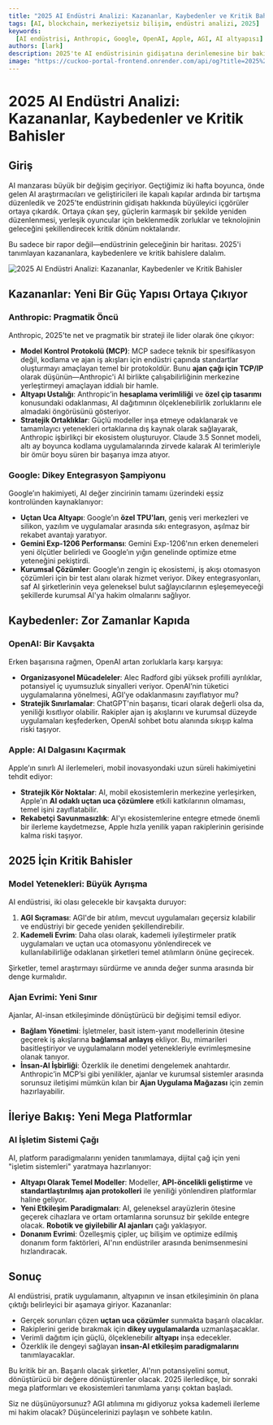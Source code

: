 ```yaml
---
title: "2025 AI Endüstri Analizi: Kazananlar, Kaybedenler ve Kritik Bahisler"
tags: [AI, blockchain, merkeziyetsiz bilişim, endüstri analizi, 2025]
keywords:
  [AI endüstrisi, Anthropic, Google, OpenAI, Apple, AGI, AI altyapısı]
authors: [lark]
description: 2025'te AI endüstrisinin gidişatına derinlemesine bir bakış, ortaya çıkan güç yapıları, yerleşik oyuncular için zorluklar ve teknolojinin geleceğini şekillendiren kritik bahisler.
image: "https://cuckoo-portal-frontend.onrender.com/api/og?title=2025%20AI%20End%C3%BCstri%20Analizi:%20Kazananlar,%20Kaybedenler%20ve%20Kritik%20Bahisler"
---
```


# 2025 AI Endüstri Analizi: Kazananlar, Kaybedenler ve Kritik Bahisler

## Giriş

AI manzarası büyük bir değişim geçiriyor. Geçtiğimiz iki hafta boyunca, önde gelen AI araştırmacıları ve geliştiricileri ile kapalı kapılar ardında bir tartışma düzenledik ve 2025'te endüstrinin gidişatı hakkında büyüleyici içgörüler ortaya çıkardık. Ortaya çıkan şey, güçlerin karmaşık bir şekilde yeniden düzenlenmesi, yerleşik oyuncular için beklenmedik zorluklar ve teknolojinin geleceğini şekillendirecek kritik dönüm noktalarıdır.

Bu sadece bir rapor değil—endüstrinin geleceğinin bir haritası. 2025'i tanımlayan kazananlara, kaybedenlere ve kritik bahislere dalalım.

![2025 AI Endüstri Analizi: Kazananlar, Kaybedenler ve Kritik Bahisler](https://cuckoo-portal-frontend.onrender.com/api/og?title=2025%20AI%20End%C3%BCstri%20Analizi:%20Kazananlar,%20Kaybedenler%20ve%20Kritik%20Bahisler)

## Kazananlar: Yeni Bir Güç Yapısı Ortaya Çıkıyor

### **Anthropic: Pragmatik Öncü**

Anthropic, 2025'te net ve pragmatik bir strateji ile lider olarak öne çıkıyor:

- **Model Kontrol Protokolü (MCP)**: MCP sadece teknik bir spesifikasyon değil, kodlama ve ajan iş akışları için endüstri çapında standartlar oluşturmayı amaçlayan temel bir protokoldür. Bunu **ajan çağı için TCP/IP** olarak düşünün—Anthropic'i AI birlikte çalışabilirliğinin merkezine yerleştirmeyi amaçlayan iddialı bir hamle.
- **Altyapı Ustalığı**: Anthropic’in **hesaplama verimliliği** ve **özel çip tasarımı** konusundaki odaklanması, AI dağıtımının ölçeklenebilirlik zorluklarını ele almadaki öngörüsünü gösteriyor.
- **Stratejik Ortaklıklar**: Güçlü modeller inşa etmeye odaklanarak ve tamamlayıcı yetenekleri ortaklarına dış kaynak olarak sağlayarak, Anthropic işbirlikçi bir ekosistem oluşturuyor. Claude 3.5 Sonnet modeli, altı ay boyunca kodlama uygulamalarında zirvede kalarak AI terimleriyle bir ömür boyu süren bir başarıya imza atıyor.

### **Google: Dikey Entegrasyon Şampiyonu**

Google’ın hakimiyeti, AI değer zincirinin tamamı üzerindeki eşsiz kontrolünden kaynaklanıyor:

- **Uçtan Uca Altyapı**: Google’ın **özel TPU'ları**, geniş veri merkezleri ve silikon, yazılım ve uygulamalar arasında sıkı entegrasyon, aşılmaz bir rekabet avantajı yaratıyor.
- **Gemini Exp-1206 Performansı**: Gemini Exp-1206'nın erken denemeleri yeni ölçütler belirledi ve Google’ın yığın genelinde optimize etme yeteneğini pekiştirdi.
- **Kurumsal Çözümler**: Google’ın zengin iç ekosistemi, iş akışı otomasyon çözümleri için bir test alanı olarak hizmet veriyor. Dikey entegrasyonları, saf AI şirketlerinin veya geleneksel bulut sağlayıcılarının eşleşemeyeceği şekillerde kurumsal AI'ya hakim olmalarını sağlıyor.

## Kaybedenler: Zor Zamanlar Kapıda

### **OpenAI: Bir Kavşakta**

Erken başarısına rağmen, OpenAI artan zorluklarla karşı karşıya:

- **Organizasyonel Mücadeleler**: Alec Radford gibi yüksek profilli ayrılıklar, potansiyel iç uyumsuzluk sinyalleri veriyor. OpenAI’nin tüketici uygulamalarına yönelmesi, AGI'ye odaklanmasını zayıflatıyor mu?
- **Stratejik Sınırlamalar**: ChatGPT'nin başarısı, ticari olarak değerli olsa da, yeniliği kısıtlıyor olabilir. Rakipler ajan iş akışlarını ve kurumsal düzeyde uygulamaları keşfederken, OpenAI sohbet botu alanında sıkışıp kalma riski taşıyor.

### **Apple: AI Dalgasını Kaçırmak**

Apple’ın sınırlı AI ilerlemeleri, mobil inovasyondaki uzun süreli hakimiyetini tehdit ediyor:

- **Stratejik Kör Noktalar**: AI, mobil ekosistemlerin merkezine yerleşirken, Apple’ın **AI odaklı uçtan uca çözümlere** etkili katkılarının olmaması, temel işini zayıflatabilir.
- **Rekabetçi Savunmasızlık**: AI'yı ekosistemlerine entegre etmede önemli bir ilerleme kaydetmezse, Apple hızla yenilik yapan rakiplerinin gerisinde kalma riski taşıyor.

## 2025 İçin Kritik Bahisler

### **Model Yetenekleri: Büyük Ayrışma**

AI endüstrisi, iki olası gelecekle bir kavşakta duruyor:

1. **AGI Sıçraması**: AGI'de bir atılım, mevcut uygulamaları geçersiz kılabilir ve endüstriyi bir gecede yeniden şekillendirebilir.
2. **Kademeli Evrim**: Daha olası olarak, kademeli iyileştirmeler pratik uygulamaları ve uçtan uca otomasyonu yönlendirecek ve kullanılabilirliğe odaklanan şirketleri temel atılımların önüne geçirecek.

Şirketler, temel araştırmayı sürdürme ve anında değer sunma arasında bir denge kurmalıdır.

### **Ajan Evrimi: Yeni Sınır**

Ajanlar, AI-insan etkileşiminde dönüştürücü bir değişimi temsil ediyor.

- **Bağlam Yönetimi**: İşletmeler, basit istem-yanıt modellerinin ötesine geçerek iş akışlarına **bağlamsal anlayış** ekliyor. Bu, mimarileri basitleştiriyor ve uygulamaların model yetenekleriyle evrimleşmesine olanak tanıyor.
- **İnsan-AI İşbirliği**: Özerklik ile denetimi dengelemek anahtardır. Anthropic’in MCP’si gibi yenilikler, ajanlar ve kurumsal sistemler arasında sorunsuz iletişimi mümkün kılan bir **Ajan Uygulama Mağazası** için zemin hazırlayabilir.

## İleriye Bakış: Yeni Mega Platformlar

### **AI İşletim Sistemi Çağı**

AI, platform paradigmalarını yeniden tanımlamaya, dijital çağ için yeni "işletim sistemleri" yaratmaya hazırlanıyor:

- **Altyapı Olarak Temel Modeller**: Modeller, **API-öncelikli geliştirme** ve **standartlaştırılmış ajan protokolleri** ile yeniliği yönlendiren platformlar haline geliyor.
- **Yeni Etkileşim Paradigmaları**: AI, geleneksel arayüzlerin ötesine geçerek cihazlara ve ortam ortamlarına sorunsuz bir şekilde entegre olacak. **Robotik ve giyilebilir AI ajanları** çağı yaklaşıyor.
- **Donanım Evrimi**: Özelleşmiş çipler, uç bilişim ve optimize edilmiş donanım form faktörleri, AI'nın endüstriler arasında benimsenmesini hızlandıracak.

## Sonuç

AI endüstrisi, pratik uygulamanın, altyapının ve insan etkileşiminin ön plana çıktığı belirleyici bir aşamaya giriyor. Kazananlar:

- Gerçek sorunları çözen **uçtan uca çözümler** sunmakta başarılı olacaklar.
- Rakiplerini geride bırakmak için **dikey uygulamalarda** uzmanlaşacaklar.
- Verimli dağıtım için güçlü, ölçeklenebilir **altyapı** inşa edecekler.
- Özerklik ile dengeyi sağlayan **insan-AI etkileşim paradigmalarını** tanımlayacaklar.

Bu kritik bir an. Başarılı olacak şirketler, AI'nın potansiyelini somut, dönüştürücü bir değere dönüştürenler olacak. 2025 ilerledikçe, bir sonraki mega platformları ve ekosistemleri tanımlama yarışı çoktan başladı.

Siz ne düşünüyorsunuz? AGI atılımına mı gidiyoruz yoksa kademeli ilerleme mi hakim olacak? Düşüncelerinizi paylaşın ve sohbete katılın.